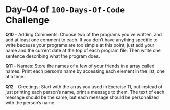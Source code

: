 # Day-04 of `100-Days-Of-Code` Challenge

**Q10** - Adding Comments: Choose two of the programs you’ve written, and add at least one comment to each. If you don’t have anything specific to write because your programs are too simple at this point, just add your name and the current date at the top of each program file. Then write one sentence describing what the program does.

**Q11** - Names: Store the names of a few of your friends in a array called names. Print each person’s name by accessing each element in the list, one at a time.

**Q12** - Greetings: Start with the array you used in Exercise 11, but instead of just printing each person’s name, print a message to them. The text of each message should be the same, but each message should be personalized with the person’s name.

